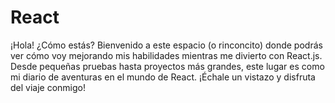 # React
¡Hola! ¿Cómo estás? Bienvenido a este espacio (o rinconcito) donde podrás ver cómo voy mejorando mis habilidades mientras me divierto con React.js. Desde pequeñas pruebas hasta proyectos más grandes, este lugar es como mi diario de aventuras en el mundo de React. ¡Échale un vistazo y disfruta del viaje conmigo!
